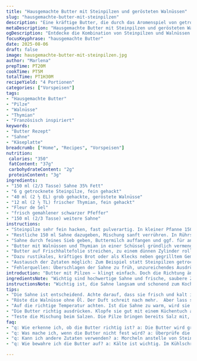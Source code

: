 ```yaml
---
title: "Hausgemachte Butter mit Steinpilzen und gerösteten Walnüssen"
slug: "hausgemachte-butter-mit-steinpilzen"
description: "Eine kräftige Butter, die durch das Aromenspiel von getrockneten Steinpilzen, gerösteten Walnüssen und etwas frischem Thymian besticht. Die Kombination aus luftiger Textur, feiner Erdigkeit der Pilze und der nussigen Röstaromen macht sie zu einem Begleiter für rustikales Brot oder kräftige Käseplatten. Das Aufschlagen der Sahne bis sich die Butter absetzt, ist kritisch. Kleine Anpassungen bei der Cremequalität und Zeit geben den Unterschied zwischen buttriger Finesse und einem ungleichmäßigen Produkt. Statt klassischer Pinienkerne diesmal Walnüsse für mehr Tiefe; Frischer Thymian statt Schnittlauch – experimentiert, bleibt flexibel."
metaDescription: "Hausgemachte Butter mit Steinpilzen und gerösteten Walnüssen – kräftig, nussig und aromatisch; ideal für Brot und Käseplatten."
ogDescription: "Entdecke die Kombination von Steinpilzen und Walnüssen in dieser Butter – perfekt für rustikales Brot oder als Begleiter für Käse."
focusKeyphrase: "hausgemachte Butter"
date: 2025-08-06
draft: false
image: hausgemachte-butter-mit-steinpilzen.jpg
author: "Marlena"
prepTime: PT20M
cookTime: PT5M
totalTime: PT1H30M
recipeYield: "4 Portionen"
categories: ["Vorspeisen"]
tags:
- "Hausgemachte Butter"
- "Pilze"
- "Walnüsse"
- "Thymian"
- "Französisch inspiriert"
keywords:
- "Butter Rezept"
- "Sahne"
- "Käseplatte"
breadcrumb: ["Home", "Recipes", "Vorspeisen"]
nutrition: 
 calories: "350"
 fatContent: "37g"
 carbohydrateContent: "2g"
 proteinContent: "3g"
ingredients:
- "150 ml (2/3 Tasse) Sahne 35% Fett"
- "6 g getrocknete Steinpilze, fein gehackt"
- "40 ml (2 ½ EL) grob gehackte, geröstete Walnüsse"
- "12 ml (2 ½ TL) frischer Thymian, fein gehackt"
- "Fleur de Sel"
- "frisch gemahlener schwarzer Pfeffer"
- "150 ml (2/3 Tasse) weitere Sahne"
instructions:
- "Steinpilze sehr fein hacken, fast pulverartig. In kleiner Pfanne 150 ml Sahne langsam zum Kochen bringen, Steinpilze unterrühren. Wenn erste Bläschen sichtbar, Hitze reduzieren, kurz ziehen lassen. Von Herd nehmen, in eine Schüssel gießen, abkühlen lassen, bis kreideweich; etwa 35 Minuten. Nicht länger liegen lassen, sonst Bitterkeit."
- "Restliche 150 ml Sahne dazugeben, Mischung sanft verrühren. In Rührschüssel mit Handmixer auf hoher Stufe schlagen. Zuerst dicke Blasen, dann Klumpen. Schauen, wie sich Flüssigkeit (Buttermilch) vom weißen fetthaltigen Teig trennt – das dauert zwischen 8 und 12 Minuten, abhängig von Temperatur und Sahnequalität. Nicht zu früh stoppen, sonst keine Butter."
- "Sahne durch feines Sieb geben, Buttermilch auffangen und ggf. für andere Rezepte verwenden (z.B. Pfannkuchen). Die Buttermasse gut mit Küchentuch ausdrücken, um Flüssigkeit restlos zu entfernen. Das Drücken ist entscheidend, sonst wird die Butter schneller schlecht oder schmiert zu dünn."
- "Butter mit Walnüssen und Thymian in einer Schüssel gründlich vermengen. Salz und Pfeffer erst zum Schluss bestimmen, lieber wenig als zu viel. Die Intensität der Pilze bringt schon Salz mit."
- "Butter auf Frischhaltefolie streichen, zu einem dünnen Zylinder rollen, Enden verdrehen. Für mindestens 1 Stunde in Kühlschrank. Bei Raumtemperatur wird die Textur zu weich und verliert Aroma schnell."
- "Dazu rustikales, kräftiges Brot oder als Klecks neben gegrilltem Gemüse oder Käseplatten."
- "Austausch der Zutaten möglich: Zum Beispiel statt Steinpilzen getrocknete Morcheln, statt Walnüssen geröstete Haselnüsse oder fein gehackte Pistazien. Thymian kann durch Rosmarin ersetzt werden, jedoch mit Vorsicht dosieren."
- "Fehlerquellen: Überschlagen der Sahne zu früh, unzureichendes Ausdrücken der Butter; zu lange Pilz-Sahne-Mischung ziehen lassen führt zu bitterem Geschmack."
introduction: "Butter mit Pilzen – klingt einfach. Doch die Richtung ändern, von getrocknetem Steinpilz zu etwas frischem Thymian und statt Pinienkerne Walnüsse, das verändert Spiel komplett. Ich habe genug ausprobiert – schleifen lassen durch zu lange Ziehzeiten, zu wenig Luft beim Schlagen, Butter ohne Biss und Aroma. Sahne ist heikel, frisch und kalt muss sie sein, besser aus guter Qualität. Es braucht Geduld, Beobachtung, die Textur zu erkennen, wenn sie grisselig wird, sich die Butter vom Buttermilch trennt. Man riecht den süßlichen Duft der Pilze, der durch die Nüsse aufgeworfen wird, fast erdig-nussige Umarmung. Im Kühlschrank durchzieht das Aroma weiter, deshalb nicht zu kurz kühlen. Und immer wieder probieren. Butter, Pilze und Nüsse – einfache Zutaten, komplexe Ergebnisse."
ingredientsNote: "Wichtig sind hochwertige Sahne und frische, saubere Zutaten. Beim Trocknen der Pilze auf Staubreste achten, die bitter machen können. Walnüsse vorab ohne Öl in der Pfanne rösten, bis sie Duft entfalten, dann abkühlen lassen vor Verwendung – das hebt Geschmack. Frischer Thymian gibt eine herbe Note, Schnittlauch oder Petersilie können auch passen, allerdings haben sie ein anderes Aroma-Profil. Falls keine frische Kräuter da sind, getrocknete nur sehr sparsam nehmen, sonst wird bitter. Beim Salz lieber fleur de sel als normales Speisesalz verwenden, gibt zarte Textur. Wenn man Nussallergiker hat, können alternativ Sonnenblumenkerne leicht angeröstet zum Einsatz kommen."
instructionsNote: "Wichtig ist, die Sahne langsam und schonend zum Kochen zu bringen, damit die Pilze ihr Aroma freigeben, ohne zu verbrennen oder bitter zu werden. Zeitangaben sind Richtwerte; das Auge und der Griff sind entscheidend. Beim Schlagen kann die Temperatur helfen: Zu warm macht die Sahne schwer zu schlagen, zu kalt dauert ewig. Während des Schlags fliegt die Buttermasse irgendwann zusammen und wird grisselig, sichtbar auch an klarer Flüssigkeit, das ist der Moment, wo der Hauptstoff sich trennt. Die Flüssigkeit gut abgießen und die Butter mit Küchenpapier ausdrücken, sonst wird sie schnell ranzig. Nicht verzweifeln, ein zweiter Versuch lohnt sich immer. Zum Nacharbeiten kann man Butterstücke im kalten Wasser kneten, um letzte Buttermilch auszuwaschen. Kaltstellen keine Ausnahme, wärmt man Butter zu sehr, schmilzt sie, Aroma leidet, Textur zu weich. Das Rollen in der Frischhaltefolie erleichtert Portionieren und sorgt für längere Haltbarkeit."
tips:
- "Die Sahne ist entscheidend. Achte darauf, dass sie frisch und kalt ist. Hochwertige Sahne ist ein Muss. Versuche verschiedene Marken. Es kann einen großen Unterschied machen. Prüfe die Fettstärke; 35 % ist ideal."
- "Röste die Walnüsse ohne Öl. Der Duft schreit nach mehr.  Aber lass sie nicht zu lange in der Pfanne. Etwa 5 bis 7 Minuten sind genug, bis sie duften. Sie sollten nicht verbrennen. Zuerst sehen sie gut aus, aber die Hitze kann sie bitter machen."
- "Auf die richtige Temperatur achten. Ist die Sahne zu warm, wird sie schwer zu schlagen. Zu kalt? Das dauert ewig. Finde die Balance. Irgendwann siehst du, wie sich die Butter von der Buttermilch trennt. Achte auf diesen Moment."
- "Die Butter richtig ausdrücken. Klopfe sie gut mit einem Küchentuch aus. Die Flüssigkeit muss raus. Ansonsten wird die Butter schnell ranzig. Setze dir eine  Zeit, vielleicht 10 Minuten. Dann kannst du sicher sein, dass alles raus ist."
- "Teste die Mischung beim Salzen. Die Pilze bringen bereits Salz mit, also lieber vorsichtig. Fang mit einer Prise an. Am Ende probieren und gegebenenfalls anpassen. Vielleicht etwas mehr Pfeffer für einen Kick."
faq:
- "q: Wie erkenne ich, ob die Butter richtig ist? a: Die Butter wird grisselig, Öl trennt sich. Das erfolgt etwa zwischen 8 und 12 Minuten. Schau nach Blasen. Sobald die Blasen groß sind, ist es ein gutes Zeichen."
- "q: Was mache ich, wenn die Butter nicht fest wird? a: Überprüfe die Sahnequalität. Manchmal brauche ich eine zweite Runde. Auch die Temperatur spielte oft eine Rolle. Zu warm alles dann."
- "q: Kann ich andere Zutaten verwenden? a: Morcheln anstelle von Steinpilzen sind möglich. Haselnüsse röstest du statt Walnüsse. Pistazien gehen auch. Aber achte auf die Menge, verschiedene Nüsse bringen andere Aromen."
- "q: Wie bewahre ich die Butter auf? a: Kälte ist wichtig. Im Kühlschrank ist sie besser. Hält länger. Wenn du sie einfrierst, schütze sie vor Feuchtigkeit. Ein Ziploc-Beutel funktioniert gut."

---
```

